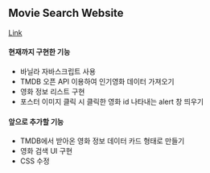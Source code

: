 ## Movie Search Website
[Link](https://xszvvfm.github.io/Movie-Search/)

#### 현재까지 구현한 기능
- 바닐라 자바스크립트 사용
- TMDB 오픈 API 이용하여 인기영화 데이터 가져오기
- 영화 정보 리스트 구현
- 포스터 이미지 클릭 시 클릭한 영화 id 나타내는 alert 창 띄우기

#### 앞으로 추가할 기능
- TMDB에서 받아온 영화 정보 데이터 카드 형태로 만들기
- 영화 검색 UI 구현
- CSS 수정
